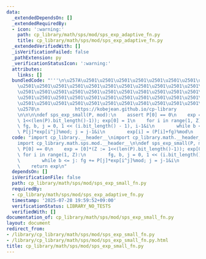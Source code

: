 ```yaml
---
data:
  _extendedDependsOn: []
  _extendedRequiredBy:
  - icon: ':warning:'
    path: cp_library/math/sps/mod/sps_exp_adaptive_fn.py
    title: cp_library/math/sps/mod/sps_exp_adaptive_fn.py
  _extendedVerifiedWith: []
  _isVerificationFailed: false
  _pathExtension: py
  _verificationStatusIcon: ':warning:'
  attributes:
    links: []
  bundledCode: "'''\n\u257A\u2501\u2501\u2501\u2501\u2501\u2501\u2501\u2501\u2501\u2501\
    \u2501\u2501\u2501\u2501\u2501\u2501\u2501\u2501\u2501\u2501\u2501\u2501\u2501\
    \u2501\u2501\u2501\u2501\u2501\u2501\u2501\u2501\u2501\u2501\u2501\u2501\u2501\
    \u2501\u2501\u2501\u2501\u2501\u2501\u2501\u2501\u2501\u2501\u2501\u2501\u2501\
    \u2501\u2501\u2501\u2501\u2501\u2501\u2501\u2501\u2501\u2501\u2501\u2501\u2501\
    \u2578\n             https://kobejean.github.io/cp-library               \n'''\n\
    \n\n\n\ndef sps_exp_small(P, mod):\n    assert P[0] == 0\n    exp = [0]*(Z :=\
    \ 1<<(len(P).bit_length()-1)); exp[0] = 1\n    for i in range(1, Z):\n       \
    \ fg, b, j = 0, 1 << (i.bit_length() - 1), i-1&i\n        while b <= j: fg +=\
    \ P[j]*exp[i^j]%mod; j = j-1&i\n        exp[i] = (P[i]+fg)%mod\n    return exp\n"
  code: "import cp_library.__header__\nimport cp_library.math.__header__\nimport cp_library.math.sps.__header__\n\
    import cp_library.math.sps.mod.__header__\n\ndef sps_exp_small(P, mod):\n    assert\
    \ P[0] == 0\n    exp = [0]*(Z := 1<<(len(P).bit_length()-1)); exp[0] = 1\n   \
    \ for i in range(1, Z):\n        fg, b, j = 0, 1 << (i.bit_length() - 1), i-1&i\n\
    \        while b <= j: fg += P[j]*exp[i^j]%mod; j = j-1&i\n        exp[i] = (P[i]+fg)%mod\n\
    \    return exp\n"
  dependsOn: []
  isVerificationFile: false
  path: cp_library/math/sps/mod/sps_exp_small_fn.py
  requiredBy:
  - cp_library/math/sps/mod/sps_exp_adaptive_fn.py
  timestamp: '2025-07-28 19:59:52+09:00'
  verificationStatus: LIBRARY_NO_TESTS
  verifiedWith: []
documentation_of: cp_library/math/sps/mod/sps_exp_small_fn.py
layout: document
redirect_from:
- /library/cp_library/math/sps/mod/sps_exp_small_fn.py
- /library/cp_library/math/sps/mod/sps_exp_small_fn.py.html
title: cp_library/math/sps/mod/sps_exp_small_fn.py
---
```

